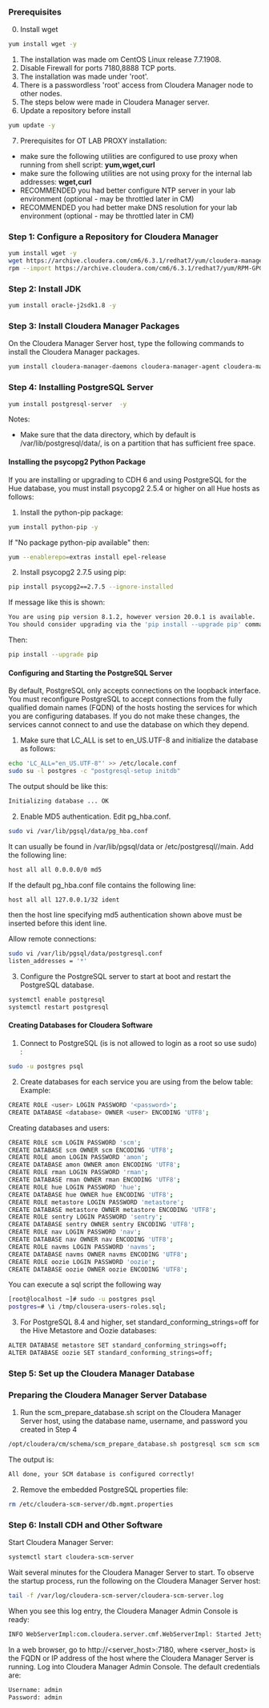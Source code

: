 ### Prerequisites
0. Install wget
```sh
yum install wget -y
```
1. The installation was made om CentOS Linux release 7.7.1908.
2. Disable Firewall for ports 7180,8888 TCP ports.
3. The installation was made under 'root'.
4. There is a passwordless 'root' access from Cloudera Manager node to other nodes.
5. The steps below were made in Cloudera Manager server.
6. Update a repository before install
```sh
yum update -y
```
7. Prerequisites for OT LAB PROXY installation:
- make sure the following utilities are configured to use proxy when running from shell script: __yum,wget,curl__
- make sure the following utilities are not using proxy for the internal lab addresses: __wget,curl__
- RECOMMENDED you had better configure NTP server in your lab environment (optional - may be throttled later in CM)
- RECOMMENDED you had better make DNS resolution for your lab environment (optional - may be throttled later in CM)
### Step 1: Configure a Repository for Cloudera Manager 
```sh
yum install wget -y
wget https://archive.cloudera.com/cm6/6.3.1/redhat7/yum/cloudera-manager.repo -P /etc/yum.repos.d/
rpm --import https://archive.cloudera.com/cm6/6.3.1/redhat7/yum/RPM-GPG-KEY-cloudera
```
### Step 2: Install JDK
```sh
yum install oracle-j2sdk1.8 -y
```
### Step 3: Install Cloudera Manager Packages
On the Cloudera Manager Server host, type the following commands to install the Cloudera Manager packages.
```sh
yum install cloudera-manager-daemons cloudera-manager-agent cloudera-manager-server  -y
```
### Step 4: Installing PostgreSQL Server
```sh
yum install postgresql-server  -y
```
Notes:
- Make sure that the data directory, which by default is /var/lib/postgresql/data/, is on a partition that has sufficient free space.
#### Installing the psycopg2 Python Package
If you are installing or upgrading to CDH 6 and using PostgreSQL for the Hue database, you must install psycopg2 2.5.4 or higher on all Hue hosts as follows:
1. Install the python-pip package:
```sh
yum install python-pip -y
```
If "No package python-pip available" then:
```sh
yum --enablerepo=extras install epel-release
```
2. Install psycopg2 2.7.5 using pip:
```sh
pip install psycopg2==2.7.5 --ignore-installed 
```
If message like this is shown:
```sh
You are using pip version 8.1.2, however version 20.0.1 is available.
You should consider upgrading via the 'pip install --upgrade pip' command.
```
Then:
```sh
pip install --upgrade pip
```

#### Configuring and Starting the PostgreSQL Server
By default, PostgreSQL only accepts connections on the loopback interface. You must reconfigure PostgreSQL to accept connections from the fully qualified domain names (FQDN) of the hosts hosting the services for which you are configuring databases. If you do not make these changes, the services cannot connect to and use the database on which they depend.
1. Make sure that LC_ALL is set to en_US.UTF-8 and initialize the database as follows:
```sh
echo 'LC_ALL="en_US.UTF-8"' >> /etc/locale.conf
sudo su -l postgres -c "postgresql-setup initdb"
```
The output should be like this:
```sh
Initializing database ... OK
```
2. Enable MD5 authentication. 
Edit pg_hba.conf.
```sh
sudo vi /var/lib/pgsql/data/pg_hba.conf
```
It can usually be found in /var/lib/pgsql/data or /etc/postgresql/<version>/main. Add the following line:
```sh
host all all 0.0.0.0/0 md5
```
If the default pg_hba.conf file contains the following line:
```sh
host all all 127.0.0.1/32 ident
```
then the host line specifying md5 authentication shown above must be inserted before this ident line.

Allow remote connections:
```sh
sudo vi /var/lib/pgsql/data/postgresql.conf
listen_addresses = '*'
```


3. Configure the PostgreSQL server to start at boot and restart the PostgreSQL database.
```sh
systemctl enable postgresql
systemctl restart postgresql
```
#### Creating Databases for Cloudera Software
1. Connect to PostgreSQL (is is not allowed to login as a root so use sudo) :
```sh
sudo -u postgres psql
```
2. Create databases for each service you are using from the below table:
Example:
```sh
CREATE ROLE <user> LOGIN PASSWORD '<password>';
CREATE DATABASE <database> OWNER <user> ENCODING 'UTF8';
```
Creating databases and users:
```sh
CREATE ROLE scm LOGIN PASSWORD 'scm';
CREATE DATABASE scm OWNER scm ENCODING 'UTF8';
CREATE ROLE amon LOGIN PASSWORD 'amon';
CREATE DATABASE amon OWNER amon ENCODING 'UTF8';
CREATE ROLE rman LOGIN PASSWORD 'rman';
CREATE DATABASE rman OWNER rman ENCODING 'UTF8';
CREATE ROLE hue LOGIN PASSWORD 'hue';
CREATE DATABASE hue OWNER hue ENCODING 'UTF8';
CREATE ROLE metastore LOGIN PASSWORD 'metastore';
CREATE DATABASE metastore OWNER metastore ENCODING 'UTF8';
CREATE ROLE sentry LOGIN PASSWORD 'sentry';
CREATE DATABASE sentry OWNER sentry ENCODING 'UTF8';
CREATE ROLE nav LOGIN PASSWORD 'nav';
CREATE DATABASE nav OWNER nav ENCODING 'UTF8';
CREATE ROLE navms LOGIN PASSWORD 'navms';
CREATE DATABASE navms OWNER navms ENCODING 'UTF8';
CREATE ROLE oozie LOGIN PASSWORD 'oozie';
CREATE DATABASE oozie OWNER oozie ENCODING 'UTF8';
```
You can execute a sql script  the following way
```sh
[root@localhost ~]# sudo -u postgres psql
postgres=# \i /tmp/clousera-users-roles.sql;
```
3. For PostgreSQL 8.4 and higher, set standard_conforming_strings=off for the Hive Metastore and Oozie databases:
```sh
ALTER DATABASE metastore SET standard_conforming_strings=off;
ALTER DATABASE oozie SET standard_conforming_strings=off;
```
### Step 5: Set up the Cloudera Manager Database
### Preparing the Cloudera Manager Server Database
1. Run the scm_prepare_database.sh script on the Cloudera Manager Server host, using the database name, username, and password you created in Step 4
```sh
/opt/cloudera/cm/schema/scm_prepare_database.sh postgresql scm scm scm
```
The output is:
```sh
All done, your SCM database is configured correctly!
```
2. Remove the embedded PostgreSQL properties file:
```sh
rm /etc/cloudera-scm-server/db.mgmt.properties
```
### Step 6: Install CDH and Other Software
Start Cloudera Manager Server:
```sh
systemctl start cloudera-scm-server
```
Wait several minutes for the Cloudera Manager Server to start. To observe the startup process, run the following on the Cloudera Manager Server host:
```sh
tail -f /var/log/cloudera-scm-server/cloudera-scm-server.log
```
When you see this log entry, the Cloudera Manager Admin Console is ready:
```sh
INFO WebServerImpl:com.cloudera.server.cmf.WebServerImpl: Started Jetty server.
```
In a web browser, go to http://<server_host>:7180, where <server_host> is the FQDN or IP address of the host where the Cloudera Manager Server is running.
Log into Cloudera Manager Admin Console. The default credentials are:
```sh
Username: admin
Password: admin
```
